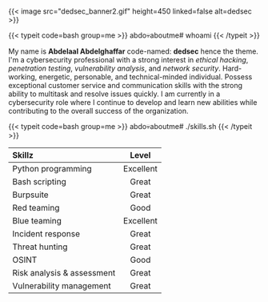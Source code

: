 # 

{{< image src="dedsec_banner2.gif" height=450 linked=false alt=dedsec >}}

{{< typeit code=bash group=me >}}
abdo💀aboutme# whoami 
{{< /typeit >}}

My name is **Abdelaal Abdelghaffar** code-named: **dedsec** hence the theme. I'm a cybersecurity professional with a strong interest in *ethical hacking*, *penetration testing*, *vulnerability analysis*, and *network security*. Hard-working, energetic, personable, and technical-minded individual. Possess exceptional customer service and communication skills with the strong ability to multitask and resolve issues quickly. I am currently in a cybersecurity role where I continue to develop and learn new abilities while contributing to the overall success of the organization.

{{< typeit code=bash group=me >}}
abdo💀aboutme# ./skills.sh 
{{< /typeit >}}

|Skillz|Level|
|:------|:-----:|
|Python programming|Excellent|
|Bash scripting|Great|
|Burpsuite|Great|
|Red teaming|Good|
|Blue teaming|Excellent|
|Incident response|Great|
|Threat hunting|Great|
|OSINT|Good|
|Risk analysis & assessment|Great|
|Vulnerability management|Great|


